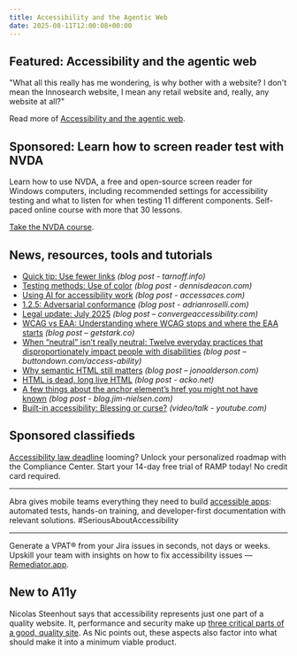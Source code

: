 ```yaml
---
title: Accessibility and the Agentic Web
date: 2025-08-11T12:00:08+00:00
---
```


## Featured: Accessibility and the agentic web

"What all this really has me wondering, is why bother with a website? I don't mean the Innosearch website, I mean any retail website and, really, any website at all?"

Read more of [Accessibility and the agentic web](https://tetralogical.com/blog/2025/08/08/accessibility-and-the-agentic-web/).

## Sponsored: Learn how to screen reader test with NVDA

Learn how to use NVDA, a free and open-source screen reader for Windows computers, including recommended settings for accessibility testing and what to listen for when testing 11 different components. Self-paced online course with more that 30 lessons.

[Take the NVDA course](https://equalizedigital.com/learn/courses/nvda-screen-reader-testing-for-windows/?utm_source=A11yWeekly&utm_medium=sponsored).

## News, resources, tools and tutorials

- [Quick tip: Use fewer links](https://tarnoff.info/2025/07/21/quick-tip-use-fewer-links/) *(blog post - tarnoff.info)*
- [Testing methods: Use of color](https://www.dennisdeacon.com/web/accessibility/testing-methods-use-of-color/) *(blog post - dennisdeacon.com)*
- [Using AI for accessibility work](https://accessaces.com/using-ai-for-accessibility-work/) *(blog post - accessaces.com)*
- [1.2.5: Adversarial conformance](https://adrianroselli.com/2025/08/1-2-5-adversarial-conformance.html) *(blog post - adrianroselli.com)*
- [Legal update: July 2025](https://convergeaccessibility.com/2025/08/04/legal-update-july-2025/) *(blog post – convergeaccessibility.com)*
- [WCAG vs EAA: Understanding where WCAG stops and where the EAA starts](https://www.getstark.co/blog/wcag-vs-eaa/) *(blog post – getstark.co)*
- [When “neutral” isn’t really neutral: Twelve everyday practices that disproportionately impact people with disabilities](https://buttondown.com/access-ability/archive/when-neutral-isnt-really-neutral-12-everyday-9142/) *(blog post – buttondown.com/access-ability)*
- [Why semantic HTML still matters](https://www.jonoalderson.com/conjecture/why-semantic-html-still-matters/) *(blog post – jonoalderson.com)*
- [HTML is dead, long live HTML](https://acko.net/blog/html-is-dead-long-live-html/) *(blog post - acko.net)*
- [A few things about the anchor element’s href you might not have known](https://blog.jim-nielsen.com/2025/href-value-possibilities/) *(blog post - blog.jim-nielsen.com)*
- [Built-in accessibility: Blessing or curse?](https://www.youtube.com/watch?v=GvYz9Qfy8j4) *(video/talk - youtube.com)*

## Sponsored classifieds

[Accessibility law deadline](https://accessibleweb.com/pricing/?utm_source=a11y_weekly&utm_medium=ad&utm_campaign=a11y_top_ad) looming? Unlock your personalized roadmap with the Compliance Center. Start your 14-day free trial of RAMP today! No credit card required.

---

Abra gives mobile teams everything they need to build [accessible apps](http://abra.id/a11yproducts): automated tests, hands-on training, and developer-first documentation with relevant solutions. #SeriousAboutAccessibility

---

Generate a VPAT® from your Jira issues in seconds, not days or weeks. Upskill your team with insights on how to fix accessibility issues — [Remediator.app](https://remediator.app/).

## New to A11y

Nicolas Steenhout says that accessibility represents just one part of a quality website. It, performance and security make up [three critical parts of a good, quality site](https://nicolas-steenhout.com/accessibility-part-of-the-tripod/). As Nic points out, these aspects also factor into what should make it into a minimum viable product.
